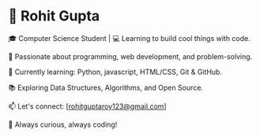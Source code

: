 #                                                        👋 Rohit Gupta 

🎓 Computer Science Student | 💻 Learning to build cool things with code.

🚀 Passionate about programming, web development, and problem-solving.

🌱 Currently learning: Python, javascript, HTML/CSS, Git & GitHub.

📚 Exploring Data Structures, Algorithms, and Open Source.

📫 Let's connect: [rohitguptaroy123@gmail.com]

🔧 Always curious, always coding!

